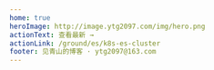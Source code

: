 ```yaml
---
home: true
heroImage: http://image.ytg2097.com/img/hero.png
actionText: 查看最新 →
actionLink: /ground/es/k8s-es-cluster
footer: 见青山的博客 · ytg2097@163.com
---
```



